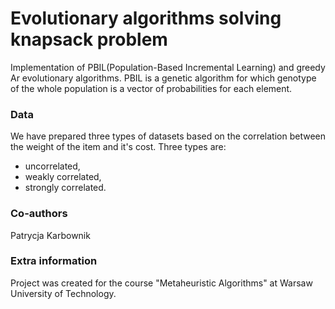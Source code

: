 # Evolutionary algorithms solving knapsack problem
Implementation of PBIL(Population-Based Incremental Learning) and greedy Ar evolutionary algorithms. PBIL is a genetic algorithm for which genotype of the whole population is a vector of probabilities for each element.

### Data
We have prepared three types of datasets based on the correlation between the weight of the item and it's cost. Three types are:
+ uncorrelated,
+ weakly correlated,
+ strongly correlated.

### Co-authors
Patrycja Karbownik

### Extra information
Project was created for the course "Metaheuristic Algorithms" at Warsaw University of Technology.

